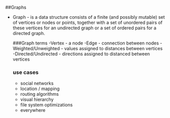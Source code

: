 ##Graphs
- Graph - is a data structure consists of a finite (and possibly mutable)
  set of vertices or nodes or points, together with a set of unordered pairs
  of these vertices for an undirected graph or a set of ordered pairs for a directed graph.

  ###Graph terms
  -Vertex - a node
  -Edge - connection between nodes
  -Weighted/Unweighted - values assigned to distances between vertices
  -Directed/Undirected - directions assigned to distanced between vertices

  ### use cases
  - social networks
  - location / mapping
  - routing algorithms
  - visual hierarchy
  - file system optimizations
  - everywhere